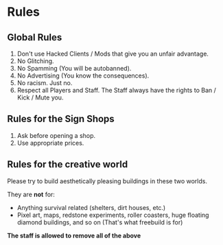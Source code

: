 ﻿Rules
=====

Global Rules
------------

1. Don't use Hacked Clients / Mods that give you an unfair advantage.
2. No Glitching.
3. No Spamming (You will be autobanned).
4. No Advertising (You know the consequences).
5. No racism. Just no.
6. Respect all Players and Staff. The Staff always have the rights to Ban / Kick / Mute you.

Rules for the Sign Shops
------------------------

1. Ask before opening a shop.
2. Use appropriate prices.

Rules for the creative world
----------------------------

Please try to build aesthetically pleasing buildings in these two worlds.

They are **not** for:

- Anything survival related (shelters, dirt houses, etc.)
- Pixel art, maps, redstone experiments, roller coasters, huge floating diamond buildings, and so on (That's what freebuild is for)

**The staff is allowed to remove all of the above**